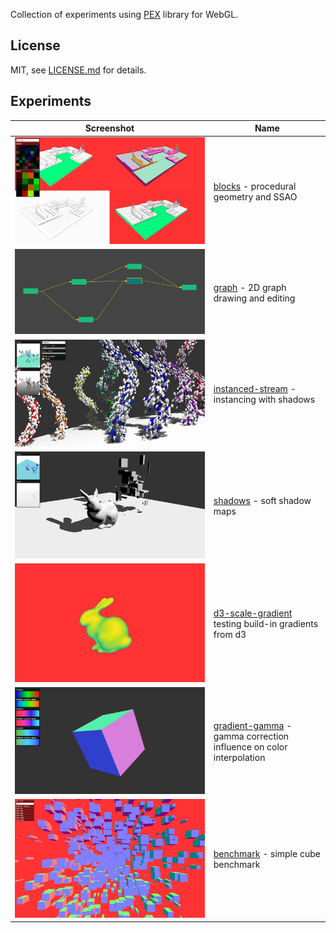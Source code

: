 Collection of experiments using [PEX](http://pex.gl) library for WebGL.

## License

MIT, see [LICENSE.md](http://github.com/vorg/pex-experiments/blob/master/LICENSE.md) for details.


## Experiments

| Screenshot  | Name |
| ------------- | ------------- |
| ![](blocks/screenshot.jpg)| [blocks](/blocks) - procedural geometry and SSAO |
| ![](graph/screenshot.png)| [graph](/graph) - 2D graph drawing and editing |
| ![](instanced-stream/screenshot.jpg)| [instanced-stream](/instanced-stream) - instancing with shadows |
| ![](shadows/screenshot.jpg)| [shadows](/shadows) - soft shadow maps|
| ![](d3-scale-gradient/screenshot.jpg)| [d3-scale-gradient](/d3-scale-gradient) testing build-in gradients from d3|
| ![](gradient-gamma/screenshot.jpg)| [gradient-gamma](/gradient-gamma) - gamma correction influence on color interpolation|
| ![](benchmark/screenshot.jpg)| [benchmark](/benchmark) - simple cube benchmark|
